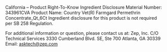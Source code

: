  
 
 
California – Product Right-To-Know Ingredient Disclosure 
Material Number: 343961CVA 
Product Name: Country Vet(R) Farmgard Permethrin Concentrate_Qt_6Ct 
Ingredient disclosure for this product is not required per SB 258 Regulation. 
 
For additional information or question, please contact us at: 
Zep, Inc. 
C/O Technical Services 
3330 Cumberland Blvd. SE, Ste 700 
Atlanta, GA 30339 
Email: asktech@zep.com 
 
 
 
 
